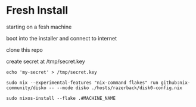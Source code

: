 # Fresh Install

starting on a fesh machine

boot into the installer and connect to internet

clone this repo

create secret at /tmp/secret.key

```shell
echo 'my-secret' > /tmp/secret.key
```

```shell
sudo nix --experimental-features "nix-command flakes" run github:nix-community/disko -- --mode disko ./hosts/razerback/disk0-config.nix
```

```shell
sudo nixos-install --flake .#MACHINE_NAME
```
